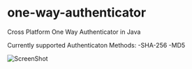 # one-way-authenticator
Cross Platform One Way Authenticator in Java

Currently supported Authenticaton Methods:
-SHA-256
-MD5

![ScreenShot](http://s16.postimg.org/99fstax11/Screen_Shot_2015_07_05_at_20_47_42.png)

